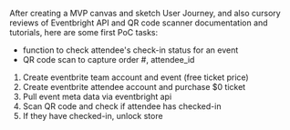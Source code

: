 After creating a MVP canvas and sketch User Journey, and also cursory reviews of Eventbright API and QR code scanner documentation and tutorials, here are some first PoC tasks:

* function to check attendee's check-in status for an event
* QR code scan to capture order #, attendee_id

1. Create eventbrite team account and event (free ticket price)
2. Create eventbrite attendee account and purchase $0 ticket
3. Pull event meta data via eventbright api
4. Scan QR code and check if attendee has checked-in
5. If they have checked-in, unlock store